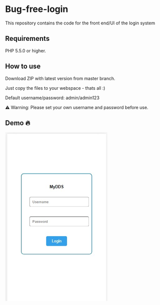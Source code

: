 # Bug-free-login

This repository contains the code for the front end/UI of the login system

## Requirements

PHP 5.5.0 or higher.

## How to use
Download ZIP with latest version from master branch.

Just copy the files to your webspace - thats all :)

Default username/password: admin/admin123 

⚠️ Warning: Please set your own username and password  before use.

## Demo 🔥

![img](demo.jpg)
